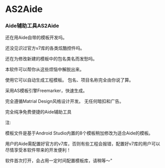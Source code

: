 # AS2Aide

### Aide辅助工具AS2Aide

还在用Aide自带的模板开发吗。

还没见识过官方v7库的各类炫酷控件吗。

还在为修改新建的模板中的包名类名而发愁吗。

本软件可以帮你从这些烦恼中解脱出来。

使用它可以自动生成工程模板。 包名、项目名称完全由你说了算。

采用AS模板引擎Freemarker，快速生成。

完全遵循Matrial Design风格设计开发。 无任何暗扣和广告。

完全纯净免费便捷的Aide辅助工具

注:

模板文件是基于Android Studio内置的8个模板稍加修改为适合Aide的模板。

用户的Aide需配置好官方的v7库，否则有些工程会报错，配置好v7库的用户可以尽情享受本软件带来的开发便利！

软件首次打开，会占用一定时间配置模板库，请稍等～"
